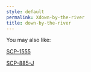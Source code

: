 ```yaml
---
style: default
permalink: Xdown-by-the-river
title: down-by-the-river
---
```

You may also like:

[SCP-1555](http://scp-wiki.net/scp-1555)

[SCP-885-J](http://scp-wiki.net/scp-885-j)
